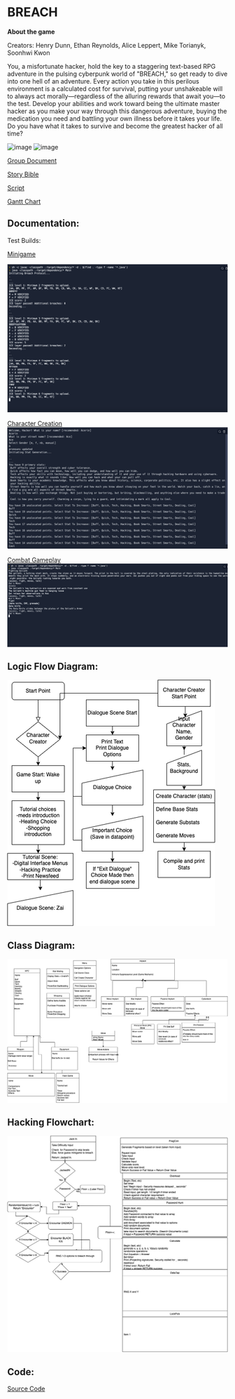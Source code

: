 # BREACH

**About the game**

Creators: Henry Dunn, Ethan Reynolds, Alice Leppert, Mike Torianyk, Soonhwi Kwon

You, a misfortunate hacker, hold the key to a staggering text-based RPG adventure in the pulsing cyberpunk world of "BREACH," so get ready to dive into one hell of an adventure. Every action you take in this perilous environment is a calculated cost for survival, putting your unshakeable will to always act morally—regardless of the alluring rewards that await you—to the test. Develop your abilities and work toward being the ultimate master hacker as you make your way through this dangerous adventure, buying the medication you need and battling your own illness before it takes your life. Do you have what it takes to survive and become the greatest hacker of all time?

![image](https://user-images.githubusercontent.com/111773778/194080799-3e374537-3adb-49a0-a71e-6b96d9c2d959.png)
![image](https://user-images.githubusercontent.com/111773778/194082045-cb49db3f-09c2-40eb-9f95-8fe23d39125e.png)

[Group Document](https://docs.google.com/document/d/16o9tm4EJEJgIJ_SVGlFb9HzssX2HX6fr_Upzf-av26Q/edit#heading=h.8u4cuzrt53ul)

[Story Bible](https://docs.google.com/document/d/15taXRiK_nZUFxZ9W9-CO2CFN0xQnKKP_GfnRXjOSf8s/edit?pli=1)

[Script](https://docs.google.com/document/d/1Qjh23gE_WB8_aal9vJV3sBwLMWVz2FkQeRyzKk_xZLo/edit#)

[Gantt Chart](https://docs.google.com/spreadsheets/d/1J6GKBTyqIrBM73ZpL0BXzlJh03pcNf9Ylj9XMmmKJmw/edit?usp=sharing)

## Documentation: 
Test Builds:

[Minigame](https://replit.com/@henryD8/CP2077-Hacking#Main.java)

![Screenshot](https://github.com/ArtAcapella/RPG_Group_Project/blob/main/images/Screen%20Shot%202023-04-14%20at%209.10.01%20AM.png)

[Character Creation](https://replit.com/@henryD8/CharacterBuildingBetaPhase#Main.java)
![Screenshot](https://github.com/ArtAcapella/RPG_Group_Project/blob/main/images/Screenshot%202023-05-21%208.31.10%20PM.png)

[Combat Gameplay](https://replit.com/@henryD8/ZaiCombatTest)
![Screenshot](https://github.com/ArtAcapella/RPG_Group_Project/blob/main/images/Screen%20Shot%202023-04-28%20at%209.14.12%20AM.png)

## Logic Flow Diagram:

![Logic Flow Diagram](https://github.com/ArtAcapella/RPG_Group_Project/blob/main/images/MainGame.drawio.png?raw=true)

## Class Diagram:

![Class Diagram](https://github.com/ArtAcapella/RPG_Group_Project/blob/main/images/Class%20Diagram%20Group%20Project.drawio.png?raw=true)

## Hacking Flowchart:
![Hacking Flowchart](https://github.com/ArtAcapella/RPG_Group_Project/blob/main/images/HackingFlowchart.jpg?raw=true)

## Code:
[Source Code](https://github.com/ArtAcapella/RPG_Group_Project/tree/main/src)


